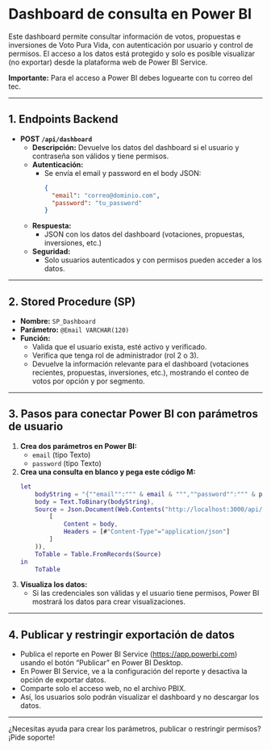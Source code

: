 # Dashboard de consulta en Power BI

Este dashboard permite consultar información de votos, propuestas e inversiones de Voto Pura Vida, con autenticación por usuario y control de permisos. El acceso a los datos está protegido y solo es posible visualizar (no exportar) desde la plataforma web de Power BI Service.

**Importante:** Para el acceso a Power BI debes loguearte con tu correo del tec.

---

## 1. Endpoints Backend

- **POST `/api/dashboard`**
  - **Descripción:** Devuelve los datos del dashboard si el usuario y contraseña son válidos y tiene permisos.
  - **Autenticación:**
    - Se envía el email y password en el body JSON:
      ```json
      {
        "email": "correo@dominio.com",
        "password": "tu_password"
      }
      ```
  - **Respuesta:**
    - JSON con los datos del dashboard (votaciones, propuestas, inversiones, etc.)
  - **Seguridad:**
    - Solo usuarios autenticados y con permisos pueden acceder a los datos.

---

## 2. Stored Procedure (SP)

- **Nombre:** `SP_Dashboard`
- **Parámetro:** `@Email VARCHAR(120)`
- **Función:**
  - Valida que el usuario exista, esté activo y verificado.
  - Verifica que tenga rol de administrador (rol 2 o 3).
  - Devuelve la información relevante para el dashboard (votaciones recientes, propuestas, inversiones, etc.),
    mostrando el conteo de votos por opción y por segmento.

---

## 3. Pasos para conectar Power BI con parámetros de usuario

1. **Crea dos parámetros en Power BI:**
   - `email` (tipo Texto)
   - `password` (tipo Texto)
2. **Crea una consulta en blanco y pega este código M:**
   ```m
   let
       bodyString = "{""email"":""" & email & """,""password"":""" & password & """}",
       body = Text.ToBinary(bodyString),
       Source = Json.Document(Web.Contents("http://localhost:3000/api/dashboard",
           [
               Content = body,
               Headers = [#"Content-Type"="application/json"]
           ]
       )),
       ToTable = Table.FromRecords(Source)
   in
       ToTable
   ```
3. **Visualiza los datos:**
   - Si las credenciales son válidas y el usuario tiene permisos, Power BI mostrará los datos para crear visualizaciones.

---

## 4. Publicar y restringir exportación de datos

- Publica el reporte en Power BI Service (https://app.powerbi.com) usando el botón “Publicar” en Power BI Desktop.
- En Power BI Service, ve a la configuración del reporte y desactiva la opción de exportar datos.
- Comparte solo el acceso web, no el archivo PBIX.
- Así, los usuarios solo podrán visualizar el dashboard y no descargar los datos.

---

¿Necesitas ayuda para crear los parámetros, publicar o restringir permisos? ¡Pide soporte!

